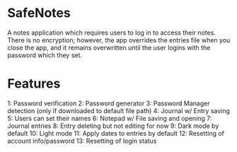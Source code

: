 # SafeNotes
A notes application which requires users to log in to access their notes. There is no encryption; however, the app overrides the entries file when you close the app, and it remains overwritten until the user logins with the password which they set.

# Features
1: Password verification
2: Password generator
3: Password Manager detection (only if downloaded to default file path)
4: Journal w/ Entry saving
5: Users can set their names
6: Notepad w/ File saving and opening
7: Journal entries
8: Entry deleting but not editing for now
9: Dark mode by default
10: Light mode
11: Apply dates to entries by default
12: Resetting of account info/password
13: Resetting of login status
